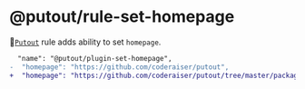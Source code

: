 # @putout/rule-set-homepage

🐊[`Putout`](https://github.com/coderaiser/putout) rule adds ability to set `homepage`.

```diff
  "name": "@putout/plugin-set-homepage",
-  "homepage": "https://github.com/coderaiser/putout",
+  "homepage": "https://github.com/coderaiser/putout/tree/master/packages/plugin-set-homepage",
```
